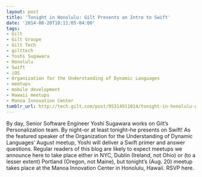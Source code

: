 ```yaml
---
layout: post
title: 'Tonight in Honolulu: Gilt Presents an Intro to Swift'
date: '2014-08-20T18:11:05-04:00'
tags:
- Gilt
- Gilt Groupe
- Gilt Tech
- gilttech
- Yoshi Sugawara
- Honolulu
- Swift
- iOS
- Organization for the Understanding of Dynamic Languages
- meetups
- mobile development
- Hawaii meetups
- Manoa Innovation Center
tumblr_url: http://tech.gilt.com/post/95314911014/tonight-in-honolulu-gilt-presents-an-intro-to
---
```


By day, Senior Software Engineer Yoshi Sugawara works on Gilt’s Personalization team. By night–or at least tonight–he presents on Swift! As the featured speaker of the Organization for the Understanding of Dynamic Languages’ August meetup, Yoshi will deliver a Swift primer and answer questions. Regular readers of this blog are likely to expect meetups we announce here to take place either in NYC, Dublin (Ireland, not Ohio) or (to a lesser extent) Portland (Oregon, not Maine), but tonight’s (Aug. 20) meetup takes place at the Manoa Innovation Center in Honolulu, Hawaii. RSVP here.
